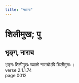 ```yaml
---
title: "नाराच"
---
```


# शिलीमुख; पु
## भृङ्ग, नाराच
भृङ्गः शिलीमुखः ख्यातो नाराचोऽपि शिलीमुखः ।<br />verse 2.1.1.74<br />page 0012

